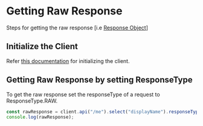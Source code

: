 # Getting Raw Response

Steps for getting the raw response [i.e [Response Object](https://developer.mozilla.org/en-US/docs/Web/API/Response)]

## Initialize the Client

Refer [this documentation](../CreatingClientInstance.md) for initializing the client.

## Getting Raw Response by setting ResponseType

To get the raw response set the responseType of a request to ResponseType.RAW.

```typescript
const rawResponse = client.api("/me").select("displayName").responseType(ResponseType.RAW).get();
console.log(rawResponse);
```